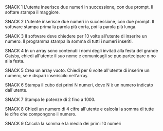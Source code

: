 SNACK 1
L'utente inserisce due numeri in successione, con due prompt. Il softare stampa il maggiore.

SNACK 2
L'utente inserisce due numeri in successione, con due prompt. Il software stampa prima la parola più corta, poi la parola più lunga.

SNACK 3
Il software deve chiedere per 10 volte all'utente di inserire un numero. Il programma stampa la somma di tutti i numeri inseriti.

SNACK 4
In un array sono contenuti i nomi degli invitati alla festa del grande Gatsby, chiedi all'utente il suo nome e comunicagli se può partecipare o no alla festa.

SNACK 5 
Crea un array vuoto. Chiedi per 6 volte all'utente di inserire un numero, se è dispari inseriscilo nell'array.

SNACK 6
Stampa il cubo dei primi N numeri, dove N è un numero indicato dall'utente.

SNACK 7
Stampa le potenze di 2 fino a 1000.

SNACK 8
Chiedi un numero di 4 cifre all'utente e calcola la somma di tutte le cifre che compongono il numero.

SNACK 9
Calcola la somma e la media dei primi 10 numeri